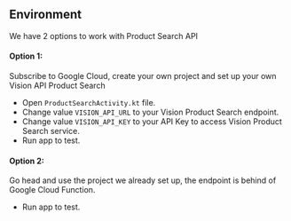 ## Environment

We have 2 options to work with Product Search API

#### Option 1:
Subscribe to Google Cloud, create your own project and set up your own Vision API Product Search
- Open `ProductSearchActivity.kt` file.
- Change value `VISION_API_URL` to your Vision Product Search endpoint.
- Change value `VISION_API_KEY` to your API Key to access Vision Product Search service.
- Run app to test.

#### Option 2:
Go head and use the project we already set up, the endpoint is behind of Google Cloud Function.
- Run app to test.
